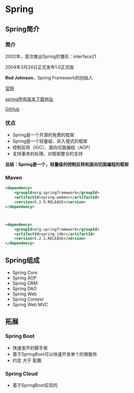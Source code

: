 # Spring

## Spring简介

### 简介

2002年，首次推出Spring的雏形：interface21

2004年3月24日正式发布1.0正式版

**Rod Johnson**，Spring Framework的创始人

[官网](https://spring.io/projects/spring-framework#overview)

[spring所有版本下载地址](https://repo.spring.io/release/org/springframework/spring/)

[GitHub](https://github.com/spring-projects/spring-framework)



### 优点

- Spring是一个开源的免费的框架
- Spring是一个轻量级、非入侵式的框架
- 控制反转（IOC）、面向切面编程（AOP）
- 支持事务的处理，对框架整合的支持

**总结：Spring是一个，轻量级的控制反转和面向切面编程的框架**



### Maven

```xml
<dependency>
    <groupId>org.springframework</groupId>
    <artifactId>spring-webmvc</artifactId>
    <version>5.2.9.RELEASE</version>
</dependency>



<dependency>
    <groupId>org.springframework</groupId>
    <artifactId>spring-jdbc</artifactId>
    <version>5.2.1.RELEASE</version>
</dependency>
```



## Spring组成

- Spring Core
- Spring AOP
- Spring ORM
- Spring DAO
- Spring Web
- Spring Context
- Spring Web MVC



## 拓展

### Spring Boot

- 快速发开的脚手架
- 基于SpringBoot可以快速开发单个的微服务
- 约定 大于 配置



### Spring Cloud

- 基于SpringBoot实现的

